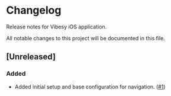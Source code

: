 # Changelog
Release notes for Vibesy iOS application.

All notable changes to this project will be documented in this file.

## [Unreleased]

### Added
- Added initial setup and base configuration for navigation. ([#1](https://github.com/ACleoni/vibesy-ios-app/pull/1))